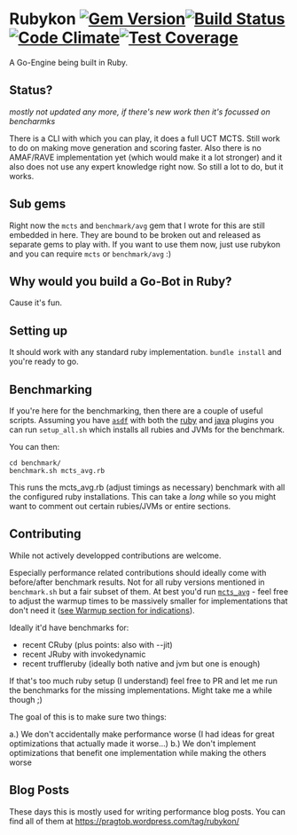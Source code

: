 # Rubykon [![Gem Version](https://badge.fury.io/rb/rubykon.svg)](https://badge.fury.io/rb/rubykon)[![Build Status](https://secure.travis-ci.org/PragTob/rubykon.png?branch=master)](https://travis-ci.org/PragTob/rubykon)[![Code Climate](https://codeclimate.com/github/PragTob/Rubykon.png)](https://codeclimate.com/github/PragTob/Rubykon)[![Test Coverage](https://codeclimate.com/github/PragTob/Rubykon/badges/coverage.svg)](https://codeclimate.com/github/PragTob/Rubykon/coverage)
A Go-Engine being built in Ruby.

## Status?

_mostly not updated any more, if there's new work then it's focussed on bencharmks_

There is a CLI with which you can play, it does a full UCT MCTS. Still work to do on making move generation and scoring faster. Also there is no AMAF/RAVE implementation yet (which would make it a lot stronger) and it also does not use any expert knowledge right now. So still a lot to do, but it works.


## Sub gems
Right now the `mcts` and `benchmark/avg` gem that I wrote for this are still embedded in here. They are bound to be broken out and released as separate gems to play with. If you want to use them now, just use rubykon and you can require `mcts` or `benchmark/avg` :)

## Why would you build a Go-Bot in Ruby?
Cause it's fun.

## Setting up

It should work with any standard ruby implementation. `bundle install` and you're ready to go.

## Benchmarking

If you're here for the benchmarking, then there are a couple of useful scripts.
Assuming you have [`asdf`](https://github.com/asdf-vm/asdf) with both the [ruby](https://github.com/asdf-vm/asdf-ruby) and [java](https://github.com/halcyon/asdf-java) plugins you can run `setup_all.sh` which installs all rubies and JVMs for the benchmark.

You can then:

```shell
cd benchmark/
benchmark.sh mcts_avg.rb
```

This runs the mcts_avg.rb (adjust timings as necessary) benchmark with all the configured ruby installations. This can take a _long_ while so you might want to comment out certain rubies/JVMs or entire sections.

## Contributing

While not actively developped contributions are welcome.

Especially performance related contributions should ideally come with before/after benchmark results. Not for all ruby versions mentioned in `benchmark.sh` but a fair subset of them. At best you'd run [`mcts_avg`](https://github.com/PragTob/rubykon/blob/main/benchmark/mcts_avg.rb) - feel free to adjust the warmup times to be massively smaller for implementations that don't need it ([see Warmup section for indications](https://pragtob.wordpress.com/2020/08/24/the-great-rubykon-benchmark-2020-cruby-vs-jruby-vs-truffleruby/)).

Ideally it'd have benchmarks for:

* recent CRuby (plus points: also with --jit)
* recent JRuby with invokedynamic
* recent truffleruby (ideally both native and jvm but one is enough)

If that's too much ruby setup (I understand) feel free to PR and let me run the benchmarks for the missing implementations. Might take me a while though ;)

The goal of this is to make sure two things:

a.) We don't accidentally make performance worse (I had ideas for great optimizations that actually made it worse...)
b.) We don't implement optimizations that benefit one implementation while making the others worse

## Blog Posts

These days this is mostly used for writing performance blog posts. You can find all of them at https://pragtob.wordpress.com/tag/rubykon/
